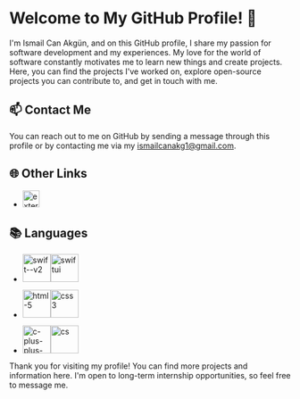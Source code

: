 # Welcome to My GitHub Profile! 👋

I'm Ismail Can Akgün, and on this GitHub profile, I share my passion for software development and my experiences. My love for the world of software constantly motivates me to learn new things and create projects. Here, you can find the projects I've worked on, explore open-source projects you can contribute to, and get in touch with me.

## 📫 Contact Me

You can reach out to me on GitHub by sending a message through this profile or by contacting me via my ismailcanakg1@gmail.com.

## 🌐 Other Links

- [<img width="30" height="30" src="https://img.icons8.com/external-tal-revivo-shadow-tal-revivo/48/external-linkedin-in-logo-used-for-professional-networking-logo-shadow-tal-revivo.png" alt="external-linkedin-in-logo-used-for-professional-networking-logo-shadow-tal-revivo"/>](https://www.linkedin.com/in/ismail-can-akg%C3%BCn-6492121a0)

## 📚 Languages
- <img width="50" height="50" src="https://img.icons8.com/plasticine/100/swift--v2.png" alt="swift--v2"/><img width="50" height="50" src="https://img.icons8.com/plasticine/100/swiftui.png" alt="swiftui"/>

- <img width="50" height="50" src="https://img.icons8.com/plasticine/100/html-5.png" alt="html-5"/><img width="50" height="50" src="https://img.icons8.com/plasticine/100/css3.png" alt="css3"/>

- <img width="50" height="50" src="https://img.icons8.com/color/48/c-plus-plus-logo.png" alt="c-plus-plus-logo"/><img width="50" height="50" src="https://img.icons8.com/pulsar-color/48/cs.png" alt="cs"/>

Thank you for visiting my profile! You can find more projects and information here. I'm open to long-term internship opportunities, so feel free to message me.
